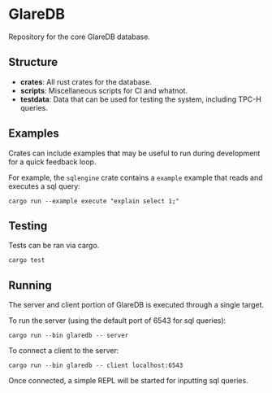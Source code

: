 # GlareDB

Repository for the core GlareDB database.

## Structure

- **crates**: All rust crates for the database. 
- **scripts**: Miscellaneous scripts for CI and whatnot.
- **testdata**: Data that can be used for testing the system, including TPC-H queries.

## Examples

Crates can include examples that may be useful to run during development for a
quick feedback loop.

For example, the `sqlengine` crate contains a `example` example that reads and
executes a sql query:

``` shell
cargo run --example execute "explain select 1;"
```

## Testing

Tests can be ran via cargo.

``` shell
cargo test
```

## Running

The server and client portion of GlareDB is executed through a single target.

To run the server (using the default port of 6543 for sql queries):

``` shell
cargo run --bin glaredb -- server
```

To connect a client to the server:

``` shell
cargo run --bin glaredb -- client localhost:6543
```

Once connected, a simple REPL will be started for inputting sql queries.
